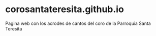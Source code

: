 # corosantateresita.github.io
Pagina web con los acrodes de cantos del coro de la Parroquia Santa Teresita
